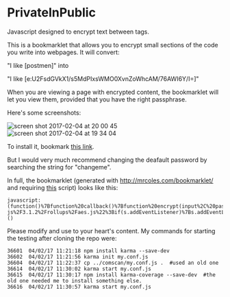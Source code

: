# PrivateInPublic
Javascript designed to encrypt text between tags. 


This is a bookmarklet that allows you to encrypt small sections of the code you write into webpages.  It will convert: 

"I like [postmen]" into 

"I like [e:U2FsdGVkX1/s5MdPIxsWMO0XvnZoWhcAM/76AWI6Y/I=]"

When you are viewing a page with encrypted content, the bookmarklet will let you view them, provided that you have the right passphrase.  

Here's some screenshots: 


![screen shot 2017-02-04 at 20 00 45](https://cloud.githubusercontent.com/assets/4369547/22621166/b89c4582-eb14-11e6-8f31-3f8b914f9040.png)
![screen shot 2017-02-04 at 19 34 04](https://cloud.githubusercontent.com/assets/4369547/22621165/b89bbbf8-eb14-11e6-836a-6e5c048dbdda.png)


To install it, bookmark [this link](javascript:(function()%7Bfunction%20callback()%7Bfunction%20encrypt(input%2C%20passcode)%20%7Bpasscode%20%3D%20passcode%20%7C%7C%20%22hardcoded%22%3Breturn%20CryptoJS.AES.encrypt(input%2C%20passcode).toString()%3B%7Dfunction%20decrypt(ciphertext%2C%20passcode)%20%7Bpasscode%20%3D%20passcode%20%7C%7C%20%22hardcoded%22%3Bvar%20bytes%20%3D%20CryptoJS.AES.decrypt(ciphertext%2C%20passcode)%3Bvar%20plaintext%20%3D%20bytes.toString(CryptoJS.enc.Utf8)%3Breturn%20plaintext%3B%7Dfunction%20parse(input%2C%20passcode)%20%7Bpasscode%20%3D%20passcode%20%7C%7C%20%22hardcoded%22%3BinputArray%20%3D%20input.split(%2F%5C%5B%7C%5C%5D%2F)%3Bfor%20(var%20i%20%3D%201%3B%20i%20%3C%20inputArray.length%3B%20i%20%2B%3D%202)%20%7Bif%20(inputArray%5Bi%5D.startsWith(%22e%3A%22))%20%7BinputArray%5Bi%5D%20%3D%20%22%5B%22%20%2B%20decrypt(inputArray%5Bi%5D.slice(2)%2C%20passcode)%20%2B%20%22%5D%22%3B%7D%20else%20%7BinputArray%5Bi%5D%20%3D%20%22%5Be%3A%22%20%2B%20encrypt(inputArray%5Bi%5D%2C%20passcode)%20%2B%20%22%5D%22%3B%7D%7Dreturn%20inputArray.join(%22%22)%7Dfunction%20htmlreplace(element%2C%20passcode)%20%7B%20%2F*modified%20from%20http%3A%2F%2Fstackoverflow.com%2Fa%2F1175796%2F170243*%2Fpasscode%20%3D%20passcode%20%7C%7C%20%22hardcoded%22%3Bif%20(!element)%20element%20%3D%20document.body%3Bvar%20nodes%20%3D%20element.childNodes%3Bfor%20(var%20n%20%3D%200%3B%20n%20%3C%20nodes.length%3B%20n%2B%2B)%20%7Bif%20(nodes%5Bn%5D.nodeType%20%3D%3D%20Node.TEXT_NODE)%20%7Bnodes%5Bn%5D.textContent%20%3D%20parse(nodes%5Bn%5D.textContent%2C%20passcode)%3B%7D%20else%20%7Bhtmlreplace(nodes%5Bn%5D%2C%20passcode)%3B%7D%7D%7Dfunction%20changeall(passcode)%20%7Bpasscode%20%3D%20passcode%20%7C%7C%20%22hardcoded%22%3Bvar%20inputsArray%20%3D%20document.getElementsByTagName('textarea')%3Bfor%20(i%20%3D%200%3B%20i%20%3C%20inputsArray.length%3B%20i%2B%2B)%20%7Bif%20(inputsArray%5Bi%5D.type%20%3D%3D%20'textarea')%20%7Bvar%20contents%20%3D%20parse(inputsArray%5Bi%5D.value%2C%20passcode)%3BinputsArray%5Bi%5D.value%20%3D%20contents%3B%7D%7Dhtmlreplace(document.body%2C%20passcode)%3B%7Dchangeall()%7Dvar%20s%3Ddocument.createElement(%22script%22)%3Bs.src%3D%22https%3A%2F%2Fcdnjs.cloudflare.com%2Fajax%2Flibs%2Fcrypto-js%2F3.1.2%2Frollups%2Faes.js%22%3Bif(s.addEventListener)%7Bs.addEventListener(%22load%22%2Ccallback%2Cfalse)%7Delse%20if(s.readyState)%7Bs.onreadystatechange%3Dcallback%7Ddocument.body.appendChild(s)%3B%7D)()).  

But I would very much recommend changing the deafault password by searching the string for "changeme".  

In full, the bookmarklet (generated with http://mrcoles.com/bookmarklet/ and requiring [this](https://cdnjs.cloudflare.com/ajax/libs/crypto-js/3.1.2/rollups/aes.js) script) looks like this: 

```
javascript:(function()%7Bfunction%20callback()%7Bfunction%20encrypt(input%2C%20passcode)%20%7Bpasscode%20%3D%20passcode%20%7C%7C%20%22hardcoded%22%3Breturn%20CryptoJS.AES.encrypt(input%2C%20passcode).toString()%3B%7Dfunction%20decrypt(ciphertext%2C%20passcode)%20%7Bpasscode%20%3D%20passcode%20%7C%7C%20%22hardcoded%22%3Bvar%20bytes%20%3D%20CryptoJS.AES.decrypt(ciphertext%2C%20passcode)%3Bvar%20plaintext%20%3D%20bytes.toString(CryptoJS.enc.Utf8)%3Breturn%20plaintext%3B%7Dfunction%20parse(input%2C%20passcode)%20%7Bpasscode%20%3D%20passcode%20%7C%7C%20%22hardcoded%22%3BinputArray%20%3D%20input.split(%2F%5C%5B%7C%5C%5D%2F)%3Bfor%20(var%20i%20%3D%201%3B%20i%20%3C%20inputArray.length%3B%20i%20%2B%3D%202)%20%7Bif%20(inputArray%5Bi%5D.startsWith(%22e%3A%22))%20%7BinputArray%5Bi%5D%20%3D%20%22%5B%22%20%2B%20decrypt(inputArray%5Bi%5D.slice(2)%2C%20passcode)%20%2B%20%22%5D%22%3B%7D%20else%20%7BinputArray%5Bi%5D%20%3D%20%22%5Be%3A%22%20%2B%20encrypt(inputArray%5Bi%5D%2C%20passcode)%20%2B%20%22%5D%22%3B%7D%7Dreturn%20inputArray.join(%22%22)%7Dfunction%20htmlreplace(element%2C%20passcode)%20%7B%20%2F*modified%20from%20http%3A%2F%2Fstackoverflow.com%2Fa%2F1175796%2F170243*%2Fpasscode%20%3D%20passcode%20%7C%7C%20%22hardcoded%22%3Bif%20(!element)%20element%20%3D%20document.body%3Bvar%20nodes%20%3D%20element.childNodes%3Bfor%20(var%20n%20%3D%200%3B%20n%20%3C%20nodes.length%3B%20n%2B%2B)%20%7Bif%20(nodes%5Bn%5D.nodeType%20%3D%3D%20Node.TEXT_NODE)%20%7Bnodes%5Bn%5D.textContent%20%3D%20parse(nodes%5Bn%5D.textContent%2C%20passcode)%3B%7D%20else%20%7Bhtmlreplace(nodes%5Bn%5D%2C%20passcode)%3B%7D%7D%7Dfunction%20changeall(passcode)%20%7Bpasscode%20%3D%20passcode%20%7C%7C%20%22hardcoded%22%3Bvar%20inputsArray%20%3D%20document.getElementsByTagName('textarea')%3Bfor%20(i%20%3D%200%3B%20i%20%3C%20inputsArray.length%3B%20i%2B%2B)%20%7Bif%20(inputsArray%5Bi%5D.type%20%3D%3D%20'textarea')%20%7Bvar%20contents%20%3D%20parse(inputsArray%5Bi%5D.value%2C%20passcode)%3BinputsArray%5Bi%5D.value%20%3D%20contents%3B%7D%7Dhtmlreplace(document.body%2C%20passcode)%3B%7Dchangeall()%7Dvar%20s%3Ddocument.createElement(%22script%22)%3Bs.src%3D%22https%3A%2F%2Fcdnjs.cloudflare.com%2Fajax%2Flibs%2Fcrypto-js%2F3.1.2%2Frollups%2Faes.js%22%3Bif(s.addEventListener)%7Bs.addEventListener(%22load%22%2Ccallback%2Cfalse)%7Delse%20if(s.readyState)%7Bs.onreadystatechange%3Dcallback%7Ddocument.body.appendChild(s)%3B%7D)()
```

Please modify and use to your heart's content.  My commands for starting the testing after cloning the repo were: 

```
36601  04/02/17 11:21:18 npm install karma --save-dev
36602  04/02/17 11:21:56 karma init my.conf.js
36604  04/02/17 11:22:37 cp ../comscan/my.conf.js .  #used an old one
36614  04/02/17 11:30:02 karma start my.conf.js
36615  04/02/17 11:30:17 npm install karma-coverage --save-dev  #the old one needed me to install something else. 
36616  04/02/17 11:30:57 karma start my.conf.js

```
